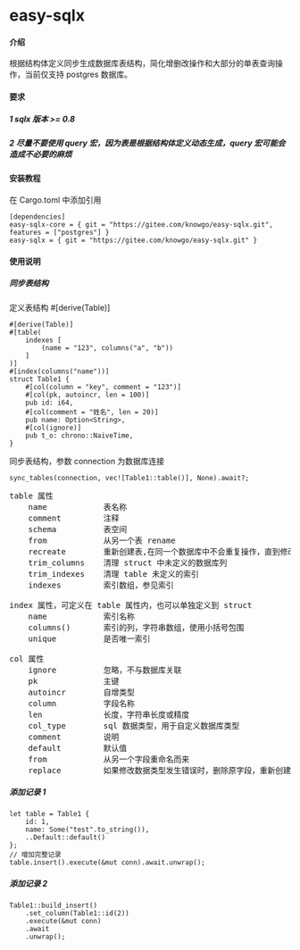 # easy-sqlx

#### 介绍

根据结构体定义同步生成数据库表结构，简化增删改操作和大部分的单表查询操作，当前仅支持 postgres 数据库。

#### 要求

##### 1 sqlx 版本 >= 0.8
##### 2 尽量不要使用 query 宏，因为表是根据结构体定义动态生成，query 宏可能会造成不必要的麻烦

#### 安装教程

在 Cargo.toml 中添加引用
```
[dependencies]
easy-sqlx-core = { git = "https://gitee.com/knowgo/easy-sqlx.git", features = ["postgres"] }
easy-sqlx = { git = "https://gitee.com/knowgo/easy-sqlx.git" }
```
#### 使用说明

##### 同步表结构
定义表结构 #[derive(Table)]
```
#[derive(Table)]
#[table(
    indexes [
        (name = "123", columns("a", "b"))
    ]
)] 
#[index(columns("name"))]
struct Table1 {
    #[col(column = "key", comment = "123")]
    #[col(pk, autoincr, len = 100)]
    pub id: i64,
    #[col(comment = "姓名", len = 20)]
    pub name: Option<String>,
    #[col(ignore)]
    pub t_o: chrono::NaiveTime,
}
```
同步表结构，参数 connection 为数据库连接
```
sync_tables(connection, vec![Table1::table()], None).await?;
```
<pre>
table 属性
    name            表名称
    comment         注释
    schema          表空间
    from            从另一个表 rename
    recreate        重新创建表,在同一个数据库中不会重复操作，直到修改其值
    trim_columns    清理 struct 中未定义的数据库列
    trim_indexes    清理 table 未定义的索引
    indexes         索引数组，参见索引

index 属性，可定义在 table 属性内，也可以单独定义到 struct
    name            索引名称
    columns()       索引的列，字符串数组，使用小括号包围
    unique          是否唯一索引

col 属性
    ignore          忽略，不与数据库关联
    pk              主键
    autoincr        自增类型
    column          字段名称
    len             长度，字符串长度或精度
    col_type        sql 数据类型，用于自定义数据库类型
    comment         说明
    default         默认值
    from            从另一个字段重命名而来
    replace         如果修改数据类型发生错误时，删除原字段，重新创建
</pre>

##### 添加记录 1
```
let table = Table1 {
    id: 1,
    name: Some("test".to_string()), 
    ..Default::default()
};
// 增加完整记录
table.insert().execute(&mut conn).await.unwrap();
```

##### 添加记录 2
```
Table1::build_insert()
    .set_column(Table1::id(2))
    .execute(&mut conn)
    .await
    .unwrap();
```